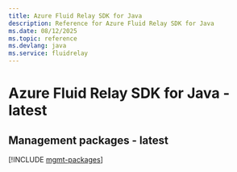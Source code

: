 ```yaml
---
title: Azure Fluid Relay SDK for Java
description: Reference for Azure Fluid Relay SDK for Java
ms.date: 08/12/2025
ms.topic: reference
ms.devlang: java
ms.service: fluidrelay
---
```

# Azure Fluid Relay SDK for Java - latest

## Management packages - latest
[!INCLUDE [mgmt-packages](fluid-relay-mgmt-index.md)]